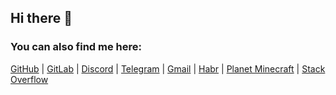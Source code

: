 ## Hi there 👋

### You can also find me here:
[GitHub](//github.com/qt-kaneko) | [GitLab](//gitlab.com/qt-kaneko) | [Discord](//discord.com/users/1012813124480553031) | [Telegram](//t.me/qt_kaneko) | [Gmail](mailto:mail.qt.kaneko@gmail.com) | [Habr](//habr.com/ru/users/qt-kaneko/) | [Planet Minecraft](//www.planetminecraft.com/member/qt-kaneko/) | [Stack Overflow](//stackoverflow.com/users/18449435/kaneko-qt)